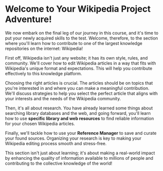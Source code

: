 # Welcome to Your Wikipedia Project Adventure!

We now embark on the final leg
of our journey in this course, and
it's time to put your
newly acquired skills to the test.
Welcome, therefore, to the section
where you'll learn how to contribute
to one of the
largest knowledge repositories
on the internet: Wikipedia!

First off,
Wikipedia isn't just any website;
it has its own style, rules, and community.
We'll cover how to edit Wikipedia articles
in a way that fits with
Wikipedia's unique format and expectations.
This will help you contribute effectively
to this knowledge platform.

Choosing the right articles is crucial.
The articles should be on topics
that you're interested in and
where you can make a meaningful contribution.
We'll discuss strategies
to help you select
the perfect article
that aligns with your
interests and the needs
of the Wikipedia community.

Then, it's all about research.
You have already learned some
things about searching
library databases and the web,
and going forward,
you'll learn how to use
**specific library and web resources**
to find reliable information
for your chosen Wikipedia articles.

Finally, we'll tackle
how to use your **Reference Manager**
to save and curate your found sources.
Organizing your research is
key to making
your Wikipedia editing
process smooth and stress-free.

This section isn't just about learning;
it's about making a real-world
impact by enhancing
the quality of information available
to millions of people and
contributing to the
collective knowledge of the world!
